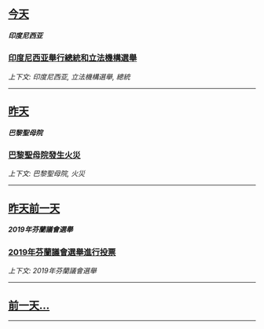 

## [今天](/news/2019/04/17/index.md)

##### 印度尼西亚
### [印度尼西亚舉行總統和立法機構選舉 ](/news/2019/04/17/印度尼西亚舉行總統和立法機構選舉.md)
_上下文: 印度尼西亚, 立法機構選舉, 總統_

---

## [昨天](/news/2019/04/15/index.md)

##### 巴黎聖母院
### [巴黎聖母院發生火災 ](/news/2019/04/15/巴黎聖母院發生火災.md)
_上下文: 巴黎聖母院, 火災_

---

## [昨天前一天](/news/2019/04/14/index.md)

##### 2019年芬蘭議會選舉
### [2019年芬蘭議會選舉進行投票 ](/news/2019/04/14/2019年芬蘭議會選舉進行投票.md)
_上下文: 2019年芬蘭議會選舉_

---

## [前一天...](/news/2019/04/13/index.md)

---

